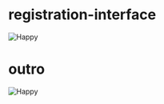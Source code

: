 # registration-interface
>>

<img alt="Happy" src="./.github/banner1.png"/>
<h1>outro</h1>
<img alt="Happy" src="./.github/banner2.png"/>
